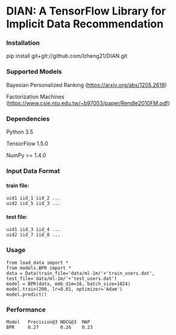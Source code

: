 # DIAN: A TensorFlow Library for Implicit Data Recommendation


### Installation
pip install git+git://github.com/lzheng21/DIAN.git

### Supported Models
Bayesian Personalized Ranking (https://arxiv.org/abs/1205.2618)

Factorization Machines (https://www.csie.ntu.edu.tw/~b97053/paper/Rendle2010FM.pdf)
### Dependencies
Python 3.5

TensorFlow 1.5.0

NumPy >= 1.4.0

### Input Data Format
#### train file:
    uid1 iid_1 iid_2 ...
    uid2 iid_5 iid_3 ...

#### test file:
    uid1 iid_3 iid_4 ...
    uid2 iid_7 iid_8 ...

### Usage
    from load_data import *
    from models.BPR import *
    data = Data(train_file='data/ml-1m/'+'train_users.dat', test_file='data/ml-1m/'+'test_users.dat')
    model = BPR(data, emb_dim=16, batch_size=1024)
    model.train(200, lr=0.01, optimizer='Adam')
    model.predict()
    
### Performance
    Model   Precision@3 NDCG@3  MAP
    BPR     0.27        0.26    0.23

